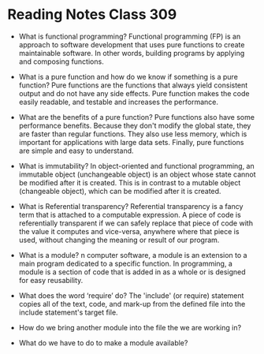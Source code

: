 # Reading Notes Class 309

- What is functional programming? Functional programming (FP) is an approach to software development that uses pure functions to create maintainable software. In other words, building programs by applying and composing functions.
- What is a pure function and how do we know if something is a pure function? Pure functions are the functions that always yield consistent output and do not have any side effects. Pure function makes the code easily readable, and testable and increases the performance.
- What are the benefits of a pure function? Pure functions also have some performance benefits. Because they don't modify the global state, they are faster than regular functions. They also use less memory, which is important for applications with large data sets. Finally, pure functions are simple and easy to understand.
- What is immutability? In object-oriented and functional programming, an immutable object (unchangeable object) is an object whose state cannot be modified after it is created. This is in contrast to a mutable object (changeable object), which can be modified after it is created.

- What is Referential transparency? Referential transparency is a fancy term that is attached to a computable expression. A piece of code is referentially transparent if we can safely replace that piece of code with the value it computes and vice-versa, anywhere where that piece is used, without changing the meaning or result of our program.


- What is a module? n computer software, a module is an extension to a main program dedicated to a specific function. In programming, a module is a section of code that is added in as a whole or is designed for easy reusability.
- What does the word ‘require’ do? The 'include' (or require) statement copies all of the text, code, and mark-up from the defined file into the include statement's target file.
- How do we bring another module into the file the we are working in?
- What do we have to do to make a module available?
